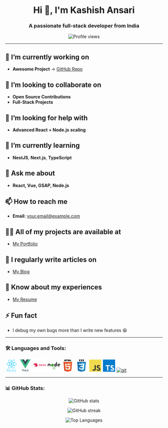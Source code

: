 <h1 align="center">Hi 👋, I'm Kashish Ansari</h1>
<h3 align="center">A passionate full-stack developer from India</h3>

<p align="center">
  <img src="https://komarev.com/ghpvc/?username=kashy0710&label=Profile%20views&color=0e75b6&style=flat" alt="Profile views" />
</p>

---

## 🔭 I’m currently working on  
- **Awesome Project** → [GitHub Repo](https://github.com/kashy0710/yourproject)

## 👯 I’m looking to collaborate on  
- **Open Source Contributions**  
- **Full-Stack Projects**

## 🤝 I’m looking for help with  
- **Advanced React + Node.js scaling**

## 🌱 I’m currently learning  
- **NestJS**, **Next.js**, **TypeScript**

## 💬 Ask me about  
- **React, Vue, GSAP, Node.js**

## 📫 How to reach me  
- **Email:** your.email@example.com  

## 👨‍💻 All of my projects are available at  
- [My Portfolio](https://yourportfoliolink.com)  

## 📝 I regularly write articles on  
- [My Blog](https://yourbloglink.com)  

## 📄 Know about my experiences  
- [My Resume](https://yourresumelink.com)  

## ⚡ Fun fact  
- I debug my own bugs more than I write new features 😆  

---

### 🛠️ Languages and Tools:

<p align="left">
<a href="https://reactjs.org/" target="_blank"><img src="https://raw.githubusercontent.com/devicons/devicon/master/icons/react/react-original-wordmark.svg" alt="react" width="40" height="40"/></a>
<a href="https://vuejs.org/" target="_blank"><img src="https://raw.githubusercontent.com/devicons/devicon/master/icons/vuejs/vuejs-original-wordmark.svg" alt="vue" width="40" height="40"/></a>
<a href="https://nestjs.com/" target="_blank"><img src="https://raw.githubusercontent.com/devicons/devicon/master/icons/nestjs/nestjs-plain-wordmark.svg" alt="nestjs" width="40" height="40" style="background-color:white; border-radius:6px; padding:2px"/></a>
<a href="https://nodejs.org/" target="_blank"><img src="https://raw.githubusercontent.com/devicons/devicon/master/icons/nodejs/nodejs-original-wordmark.svg" alt="nodejs" width="40" height="40"/></a>
<a href="https://www.w3.org/html/" target="_blank"><img src="https://raw.githubusercontent.com/devicons/devicon/master/icons/html5/html5-original-wordmark.svg" alt="html5" width="40" height="40"/></a>
<a href="https://www.w3schools.com/css/" target="_blank"><img src="https://raw.githubusercontent.com/devicons/devicon/master/icons/css3/css3-original-wordmark.svg" alt="css3" width="40" height="40"/></a>
<a href="https://www.javascript.com/" target="_blank"><img src="https://raw.githubusercontent.com/devicons/devicon/master/icons/javascript/javascript-original.svg" alt="javascript" width="40" height="40"/></a>
<a href="https://www.typescriptlang.org/" target="_blank"><img src="https://raw.githubusercontent.com/devicons/devicon/master/icons/typescript/typescript-original.svg" alt="typescript" width="40" height="40"/></a>
<a href="https://git-scm.com/" target="_blank"><img src="https://www.vectorlogo.zone/logos/git-scm/git-scm-icon.svg" alt="git" width="40" height="40"/></a>
</p>

---

### 📊 GitHub Stats:
<p align="center">
  <img src="https://github-readme-stats.vercel.app/api?username=kashy0710&show_icons=true&theme=tokyonight" alt="GitHub stats" />
</p>
<p align="center">
  <img src="https://github-readme-streak-stats.herokuapp.com/?user=kashy0710&theme=tokyonight" alt="GitHub streak" />
</p>
<p align="center">
  <img src="https://github-readme-stats.vercel.app/api/top-langs/?username=kashy0710&layout=compact&theme=tokyonight" alt="Top Languages" />
</p>
